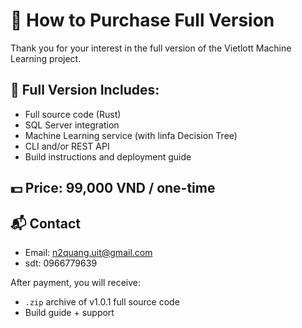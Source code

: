 # 🛒 How to Purchase Full Version

Thank you for your interest in the full version of the Vietlott Machine Learning project.

## 🔐 Full Version Includes:
- Full source code (Rust)
- SQL Server integration
- Machine Learning service (with linfa Decision Tree)
- CLI and/or REST API
- Build instructions and deployment guide

## 💵 Price: 99,000 VND / one-time

## 📬 Contact
- Email: n2quang.uit@gmail.com
- sdt: 0966779639

After payment, you will receive:
- `.zip` archive of v1.0.1 full source code
- Build guide + support
